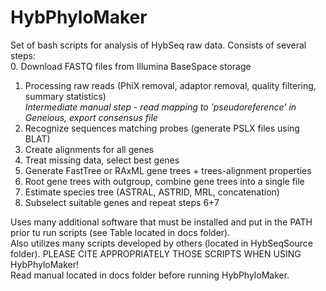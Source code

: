 # HybPhyloMaker
Set of bash scripts for analysis of HybSeq raw data. Consists of several steps:  
0. Download FASTQ files from Illumina BaseSpace storage  
1. Processing raw reads (PhiX removal, adaptor removal, quality filtering, summary statistics)  
_Intermediate manual step - read mapping to 'pseudoreference' in Geneious, export consensus file_  
2. Recognize sequences matching probes (generate PSLX files using BLAT)  
3. Create alignments for all genes  
4. Treat missing data, select best genes  
5. Generate FastTree or RAxML gene trees + trees-alignment properties  
6. Root gene trees with outgroup, combine gene trees into a single file  
7. Estimate species tree (ASTRAL, ASTRID, MRL, concatenation) 
8. Subselect suitable genes and repeat steps 6+7 
  
Uses many additional software that must be installed and put in the PATH prior tu run scripts (see Table located in docs folder).  
Also utilizes many scripts developed by others (located in HybSeqSource folder). PLEASE CITE APPROPRIATELY THOSE SCRIPTS WHEN USING HybPhyloMaker!  
Read manual located in docs folder before running HybPhyloMaker.  

